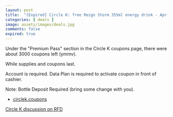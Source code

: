 ```yaml
---
layout: post
title:  "[Expired] Circle K: free Reign Storm 355ml energy drink - Apr-May 2024"
categories: [ deals ]
image: assets/images/deals.jpg
comments: false
expired: true
---
```


Under the "Premium Pass" section in the Circle K coupons page, there were about 3000 coupons left (ymmv).  

While supplies and coupons last.

Account is required.  Data Plan is required to activate coupon in front of cashier.

Note: Bottle Deposit Required (bring some change with you).

- [circlek.coupons](https://circlek.coupons/)


[Circle K discussion on RFD](https://forums.redflagdeals.com/circle-k-free-reign-storm-355ml-energy-drink-any-flavour-digital-coupon-data-required-2689695/)